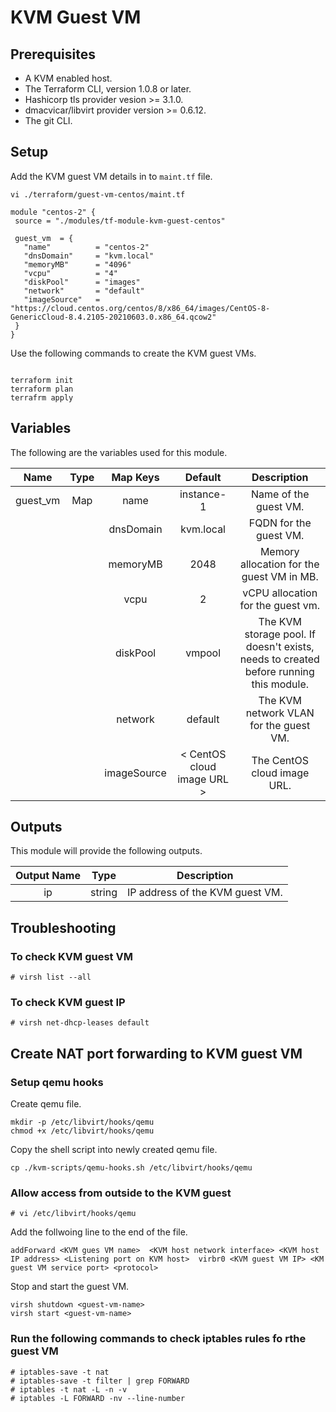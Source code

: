 # KVM Guest VM 

## Prerequisites

- A KVM enabled host.
- The Terraform CLI, version 1.0.8 or later.
- Hashicorp tls provider vesion >= 3.1.0.
- dmacvicar/libvirt provider version >= 0.6.12.
- The git CLI.

## Setup

Add the KVM guest VM details in to `maint.tf` file.

```shell
vi ./terraform/guest-vm-centos/maint.tf

module "centos-2" {
 source = "./modules/tf-module-kvm-guest-centos"

 guest_vm  = {
   "name"          = "centos-2"
   "dnsDomain"     = "kvm.local"
   "memoryMB"      = "4096"
   "vcpu"          = "4"
   "diskPool"      = "images"
   "network"       = "default"
   "imageSource"   = "https://cloud.centos.org/centos/8/x86_64/images/CentOS-8-GenericCloud-8.4.2105-20210603.0.x86_64.qcow2"
 }
}
```

Use the following commands to create the KVM guest VMs.

```shell

terraform init
terraform plan
terrafrm apply
```

## Variables

The following are the variables used for this module.

| Name | Type | Map Keys | Default | Description |
|:-:|:-:|:-:|:-:| :-: |
|guest_vm | Map | name | instance-1 | Name of the guest VM. |
| | | dnsDomain | kvm.local | FQDN for the guest VM. |
| | | memoryMB | 2048 | Memory allocation for the guest VM in MB. |
| | | vcpu | 2 | vCPU allocation for the guest vm. |
| | | diskPool | vmpool | The KVM storage pool. If doesn't exists, needs to created before running this module. |
| | | network | default | The KVM network VLAN for the guest VM. |
| | | imageSource | < CentOS cloud image URL > | The CentOS cloud image URL. |

## Outputs

This module will provide the following outputs.

| Output Name | Type | Description |
|:-:|:-:|:-:|
| ip  | string  | IP address of the KVM guest VM. |

## Troubleshooting

### To check KVM guest VM

```shell
# virsh list --all
```

### To check KVM guest IP

```shell
# virsh net-dhcp-leases default
```

## Create NAT port forwarding to KVM guest VM

### Setup qemu hooks

Create qemu file.

```shell
mkdir -p /etc/libvirt/hooks/qemu
chmod +x /etc/libvirt/hooks/qemu
```

Copy the shell script into newly created qemu file.

```shell
cp ./kvm-scripts/qemu-hooks.sh /etc/libvirt/hooks/qemu
```

### Allow access from outside to the KVM guest

```shell
# vi /etc/libvirt/hooks/qemu
```

Add the follwoing line to the end of the file.

```shell
addForward <KVM gues VM name>  <KVM host network interface> <KVM host IP address> <Listening port on KVM host>  virbr0 <KVM guest VM IP> <KM guest VM service port> <protocol>

```

Stop and start the guest VM.

```shell
virsh shutdown <guest-vm-name>
virsh start <guest-vm-name>
```

### Run the following commands to check iptables rules fo rthe guest VM

```shell
# iptables-save -t nat
# iptables-save -t filter | grep FORWARD
# iptables -t nat -L -n -v
# iptables -L FORWARD -nv --line-number
```
